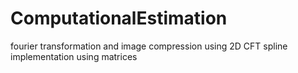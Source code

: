 # ComputationalEstimation
fourier transformation and image compression using 2D CFT
spline implementation using matrices
